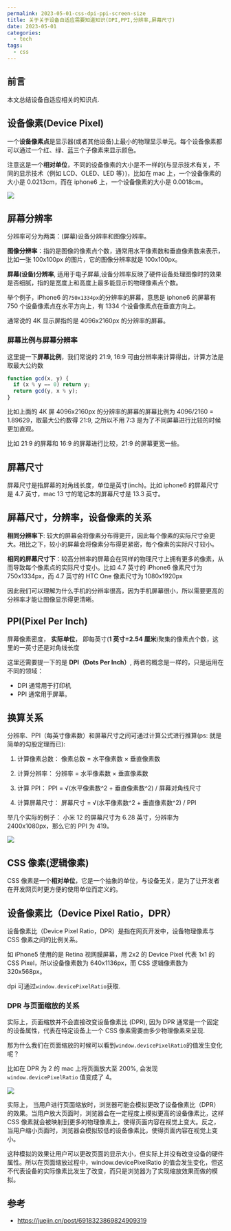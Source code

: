 ```yaml
---
permalink: 2023-05-01-css-dpi-ppi-screen-size
title: 关于关于设备自适应需要知道知识(DPI,PPI,分辨率,屏幕尺寸)
date: 2023-05-01
categories:
  - tech
tags:
  - css
---
```


## 前言

本文总结设备自适应相关的知识点.

## 设备像素(Device Pixel)

一个**设备像素点**是显示器(或者其他设备)上最小的物理显示单元。每个设备像素都可以通过一个红、绿、蓝三个子像素来显示颜色。

注意这是一个**相对单位**，不同的设备像素的大小是不一样的(与显示技术有关，不同的显示技术（例如 LCD、OLED、LED 等）)，比如在 mac 上，一个设备像素的大小是 0.0213cm，而在 iphone6 上，一个设备像素的大小是 0.0018cm。

![](https://cdn.jsdelivr.net/gh/chenxiaoyao6228/cloudimg@main/2023/device-pixel.png)

## 屏幕分辨率

分辨率可分为两类：(屏幕)设备分辨率和图像分辨率。

**图像分辨率**：指的是图像的像素点个数，通常用水平像素数和垂直像素数来表示，比如一张 100x100px 的图片，它的图像分辨率就是 100x100px。

**屏幕(设备)分辨率**, 适用于电子屏幕,设备分辨率反映了硬件设备处理图像时的效果是否细腻，指的是宽度上和高度上最多能显示的物理像素点个数。

举个例子，iPhone6 的`750x1334px`的分辨率的屏幕，意思是 iphone6 的屏幕有 750 个设备像素点在水平方向上，有 1334 个设备像素点在垂直方向上。

通常说的 4K 显示屏指的是 4096x2160px 的分辨率的屏幕。

### 屏幕比例与屏幕分辨率

这里提一下**屏幕比例**，我们常说的 21:9, 16:9 可由分辨率来计算得出，计算方法是取最大公约数

```js
function gcd(x, y) {
  if (x % y == 0) return y;
  return gcd(y, x % y);
}
```

比如上面的 4K 屏 4096x2160px 的分辨率的屏幕的屏幕比例为 4096/2160 = 1.89629，取最大公约数得 21:9, 之所以不用 7:3 是为了不同屏幕进行比较的时候更加直观。

比如 21:9 的屏幕和 16:9 的屏幕进行比较，21:9 的屏幕更宽一些。

## 屏幕尺寸

屏幕尺寸是指屏幕的对角线长度，单位是英寸(inch)。比如 iphone6 的屏幕尺寸是 4.7 英寸，mac 13 寸的笔记本的屏幕尺寸是 13.3 英寸。

## 屏幕尺寸，分辨率，设备像素的关系

**相同分辨率下**: 较大的屏幕会将像素分布得更开，因此每个像素的实际尺寸会更大。相比之下，较小的屏幕会将像素分布得更紧密，每个像素的实际尺寸较小。

**相同的屏幕尺寸下**：较高分辨率的屏幕会在同样的物理尺寸上拥有更多的像素，从而导致每个像素点的实际尺寸变小。比如 4.7 英寸的 iPhone6 像素尺寸为 750x1334px，而 4.7 英寸的 HTC One 像素尺寸为 1080x1920px

因此我们可以理解为什么手机的分辨率很高，因为手机屏幕很小，所以需要更高的分辨率才能让图像显示得更清晰。

## PPI(Pixel Per Inch)

屏幕像素密度， **实际单位**， 即每英寸(**1 英寸=2.54 厘米**)聚集的像素点个数，这里的一英寸还是对角线长度

这里还需要提一下的是 **DPI（Dots Per Inch）**, 两者的概念是一样的，只是运用在不同的领域：

- DPI 通常用于打印机
- PPI 通常用于屏幕。

## 换算关系

分辨率、PPI（每英寸像素数）和屏幕尺寸之间可通过计算公式进行推算(ps: 就是简单的勾股定理而已):

1. 计算像素总数：
   像素总数 = 水平像素数 × 垂直像素数

1. 计算分辨率：
   分辨率 = 水平像素数 × 垂直像素数

1. 计算 PPI：
   PPI = √(水平像素数^2 + 垂直像素数^2) / 屏幕对角线尺寸

1. 计算屏幕尺寸：
   屏幕尺寸 = √(水平像素数^2 + 垂直像素数^2) / PPI

举几个实际的例子： 小米 12 的屏幕尺寸为 6.28 英寸，分辨率为 2400x1080px，那么它的 PPI 为 419。

![](https://cdn.jsdelivr.net/gh/chenxiaoyao6228/cloudimg@main/2023/xiaomi-12-ppi.png)

## CSS 像素(逻辑像素)

CSS 像素是一个**相对单位**，它是一个抽象的单位，与设备无关，是为了让开发者在开发网页时更方便的使用单位而定义的。

## 设备像素比（Device Pixel Ratio，DPR）

设备像素比（Device Pixel Ratio，DPR）是指在网页开发中，设备物理像素与 CSS 像素之间的比例关系。

如 iPhone5 使用的是 Retina 视网膜屏幕，用 2x2 的 Device Pixel 代表 1x1 的 CSS Pixel，所以设备像素数为 640x1136px，而 CSS 逻辑像素数为 320x568px。

dpi 可通过`window.devicePixelRatio`获取.

### DPR 与页面缩放的关系

实际上，页面缩放并不会直接改变设备像素比 (DPR), 因为 DPR 通常是一个固定的设备属性，代表在特定设备上一个 CSS 像素需要由多少物理像素来呈现.

那为什么我们在页面缩放的时候可以看到`window.devicePixelRatio`的值发生变化呢？

比如在 DPR 为 2 的 mac 上将页面放大至 200%, 会发现 `window.devicePixelRatio` 值变成了 4。

![](https://cdn.jsdelivr.net/gh/chenxiaoyao6228/cloudimg@main/2023/dpr-with-page-scale.png)

实际上， 当用户进行页面缩放时，浏览器可能会模拟更改了设备像素比（DPR）的效果。当用户放大页面时，浏览器会在一定程度上模拟更高的设备像素比，这样 CSS 像素就会被映射到更多的物理像素上，使得页面内容在视觉上变大。反之，当用户缩小页面时，浏览器会模拟较低的设备像素比，使得页面内容在视觉上变小。

这种模拟的效果让用户可以更改页面的显示大小，但实际上并没有改变设备的硬件属性。所以在页面缩放过程中，window.devicePixelRatio 的值会发生变化，但这不代表设备的实际像素比发生了改变，而只是浏览器为了实现缩放效果而做的模拟。

## 参考

- https://juejin.cn/post/6918323869824909319
